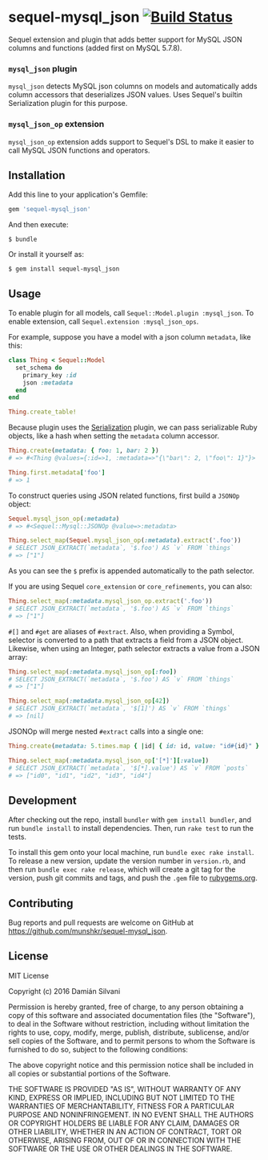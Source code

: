 # sequel-mysql_json [![Build Status](https://travis-ci.org/munshkr/sequel-mysql_json.svg?branch=master)](https://travis-ci.org/munshkr/sequel-mysql_json)

Sequel extension and plugin that adds better support for MySQL JSON columns and
functions (added first on MySQL 5.7.8).

### `mysql_json` plugin

`mysql_json` detects MySQL json columns on models and automatically adds column
accessors that deserializes JSON values. Uses Sequel's builtin Serialization
plugin for this purpose.

### `mysql_json_op` extension

`mysql_json_op` extension adds support to Sequel's DSL to make it easier to
call MySQL JSON functions and operators.


## Installation

Add this line to your application's Gemfile:

```ruby
gem 'sequel-mysql_json'
```

And then execute:

    $ bundle

Or install it yourself as:

    $ gem install sequel-mysql_json


## Usage

To enable plugin for all models, call `Sequel::Model.plugin :mysql_json`.
To enable extension, call `Sequel.extension :mysql_json_ops`.

For example, suppose you have a model with a json column `metadata`, like this:

```ruby
class Thing < Sequel::Model
  set_schema do
    primary_key :id
    json :metadata
  end
end

Thing.create_table!
```

Because plugin uses the
[Serialization](http://sequel.jeremyevans.net/rdoc-plugins/classes/Sequel/Plugins/Serialization.html)
plugin, we can pass serializable Ruby objects, like a hash when setting the
`metadata` column accessor.

```ruby
Thing.create(metadata: { foo: 1, bar: 2 })
# => #<Thing @values={:id=>1, :metadata=>"{\"bar\": 2, \"foo\": 1}"}>

Thing.first.metadata['foo']
# => 1
```

To construct queries using JSON related functions, first build a `JSONOp`
object:

```ruby
Sequel.mysql_json_op(:metadata)
# => #<Sequel::Mysql::JSONOp @value=>:metadata>

Thing.select_map(Sequel.mysql_json_op(:metadata).extract('.foo'))
# SELECT JSON_EXTRACT(`metadata`, '$.foo') AS `v` FROM `things`
# => ["1"]
```

As you can see the `$` prefix is appended automatically to the path selector.

If you are using Sequel `core_extension` or `core_refinements`, you can also:

```ruby
Thing.select_map(:metadata.mysql_json_op.extract('.foo'))
# SELECT JSON_EXTRACT(`metadata`, '$.foo') AS `v` FROM `things`
# => ["1"]
```

`#[]` and `#get` are aliases of `#extract`. Also, when providing a Symbol,
selector is converted to a path that extracts a field from a JSON object.
Likewise, when using an Integer, path selector extracts a value from a JSON
array:

```ruby
Thing.select_map(:metadata.mysql_json_op[:foo])
# SELECT JSON_EXTRACT(`metadata`, '$.foo') AS `v` FROM `things`
# => ["1"]

Thing.select_map(:metadata.mysql_json_op[42])
# SELECT JSON_EXTRACT(`metadata`, '$[1]') AS `v` FROM `things`
# => [nil]
```

JSONOp will merge nested `#extract` calls into a single one:

```ruby
Thing.create(metadata: 5.times.map { |id| { id: id, value: "id#{id}" } })

Thing.select_map(:metadata.mysql_json_op['[*]'][:value])
# SELECT JSON_EXTRACT(`metadata`, '$[*].value') AS `v` FROM `posts`
# => ["id0", "id1", "id2", "id3", "id4"]
```

## Development

After checking out the repo, install `bundler` with `gem install bundler`, and
run `bundle install` to install dependencies. Then, run `rake test` to run the
tests.

To install this gem onto your local machine, run `bundle exec rake install`. To
release a new version, update the version number in `version.rb`, and then run
`bundle exec rake release`, which will create a git tag for the version, push
git commits and tags, and push the `.gem` file to
[rubygems.org](https://rubygems.org).


## Contributing

Bug reports and pull requests are welcome on GitHub at
https://github.com/munshkr/sequel-mysql_json.


## License

MIT License

Copyright (c) 2016 Damián Silvani

Permission is hereby granted, free of charge, to any person obtaining a copy
of this software and associated documentation files (the "Software"), to deal
in the Software without restriction, including without limitation the rights
to use, copy, modify, merge, publish, distribute, sublicense, and/or sell
copies of the Software, and to permit persons to whom the Software is
furnished to do so, subject to the following conditions:

The above copyright notice and this permission notice shall be included in all
copies or substantial portions of the Software.

THE SOFTWARE IS PROVIDED "AS IS", WITHOUT WARRANTY OF ANY KIND, EXPRESS OR
IMPLIED, INCLUDING BUT NOT LIMITED TO THE WARRANTIES OF MERCHANTABILITY,
FITNESS FOR A PARTICULAR PURPOSE AND NONINFRINGEMENT. IN NO EVENT SHALL THE
AUTHORS OR COPYRIGHT HOLDERS BE LIABLE FOR ANY CLAIM, DAMAGES OR OTHER
LIABILITY, WHETHER IN AN ACTION OF CONTRACT, TORT OR OTHERWISE, ARISING FROM,
OUT OF OR IN CONNECTION WITH THE SOFTWARE OR THE USE OR OTHER DEALINGS IN THE
SOFTWARE.
